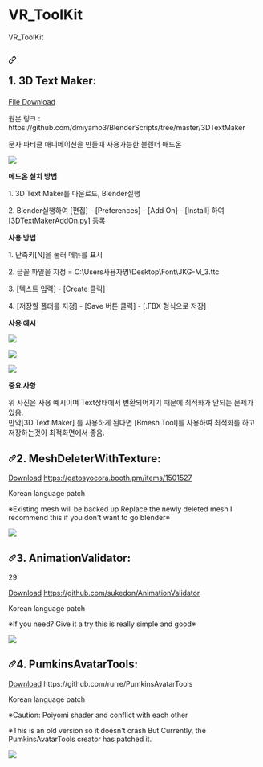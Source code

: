 # VR_ToolKit

<p>VR_ToolKit</p>

<h2><a id="user-content-screenshots" class="anchor" aria-hidden="true" href="#screenshots"><svg class="octicon octicon-link" viewBox="0 0 16 16" version="1.1" width="16" height="16" aria-hidden="true"><path fill-rule="evenodd" d="M7.775 3.275a.75.75 0 001.06 1.06l1.25-1.25a2 2 0 112.83 2.83l-2.5 2.5a2 2 0 01-2.83 0 .75.75 0 00-1.06 1.06 3.5 3.5 0 004.95 0l2.5-2.5a3.5 3.5 0 00-4.95-4.95l-1.25 1.25zm-4.69 9.64a2 2 0 010-2.83l2.5-2.5a2 2 0 012.83 0 .75.75 0 001.06-1.06 3.5 3.5 0 00-4.95 0l-2.5 2.5a3.5 3.5 0 004.95 4.95l1.25-1.25a.75.75 0 00-1.06-1.06l-1.25 1.25a2 2 0 01-2.83 0z"></path></svg>

</a>1. 3D Text Maker:</h2>

<a href="https://github.com/VRSodanen/VR_ToolKit_Sodanen/raw/main/3DTextMakerAddOn.zip">File Download</a>

<p>원본 링크 : https://github.com/dmiyamo3/BlenderScripts/tree/master/3DTextMaker</p>

<p>문자 파티클 애니메이션을 만들때 사용가능한 블렌더 애드온</p>
<a target="_blank" rel="noopener noreferrer" href="https://user-images.githubusercontent.com/20365210/112731146-e70a6e00-8f78-11eb-98d1-79d0c4c2ee6b.png"><img src="https://user-images.githubusercontent.com/20365210/112731146-e70a6e00-8f78-11eb-98d1-79d0c4c2ee6b.png" style="max-width:50%;"></a>
</p>

<b>에드온 설치 방법</b>

<p>1. 3D Text Maker를 다운로드, Blender실행</p>
<p>2. Blender실행하여  [편집] - [Preferences] - [Add On] - [Install] 하여 [3DTextMakerAddOn.py] 등록</p>

<b>사용 방법</b>

<p>1. 단축키[N]을 눌러 메뉴를 표시</p>
<p>2. 글꼴 파일을 지정  = C:\Users사용자명\Desktop\Font\JKG-M_3.ttc</p>
<p>3. [텍스트 입력] - [Create 클릭]</p>
<p>4. [저장할 폴더를 지정] - [Save 버튼 클릭] - [.FBX 형식으로 저장]</p>

<b>사용 예시</b>

</p><a target="_blank" rel="noopener noreferrer" href="https://user-images.githubusercontent.com/20365210/112731147-e8d43180-8f78-11eb-9d84-c93a19731e62.png"><img src="https://user-images.githubusercontent.com/20365210/112731147-e8d43180-8f78-11eb-9d84-c93a19731e62.png" style="max-width:50%;"></a>
</p><a target="_blank" rel="noopener noreferrer" href="https://user-images.githubusercontent.com/20365210/112731149-e96cc800-8f78-11eb-8522-3eb6b15120a9.png"><img src="https://user-images.githubusercontent.com/20365210/112731149-e96cc800-8f78-11eb-8522-3eb6b15120a9.png" style="max-width:50%;"></a>
</p><a target="_blank" rel="noopener noreferrer" href="https://user-images.githubusercontent.com/20365210/112731150-ea055e80-8f78-11eb-86cd-82c700ef81e8.png"><img src="https://user-images.githubusercontent.com/20365210/112731150-ea055e80-8f78-11eb-86cd-82c700ef81e8.png" style="max-width:50%;"></a>

<b>중요 사항</b>
<p>위 사진은 사용 예시이며 Text상태에서 변환되어지기 때문에 최적화가 안되는 문제가 있음.<br>만약[3D Text Maker] 를 사용하게 된다면 [Bmesh Tool]를 사용하여 최적화를 하고 저장하는것이 최적화면에서 좋음.</p>

<h2><a id="user-content-screenshots" class="anchor" aria-hidden="true" href="#screenshots"><svg class="octicon octicon-link" viewBox="0 0 16 16" version="1.1" width="16" height="16" aria-hidden="true"><path fill-rule="evenodd" d="M7.775 3.275a.75.75 0 001.06 1.06l1.25-1.25a2 2 0 112.83 2.83l-2.5 2.5a2 2 0 01-2.83 0 .75.75 0 00-1.06 1.06 3.5 3.5 0 004.95 0l2.5-2.5a3.5 3.5 0 00-4.95-4.95l-1.25 1.25zm-4.69 9.64a2 2 0 010-2.83l2.5-2.5a2 2 0 012.83 0 .75.75 0 001.06-1.06 3.5 3.5 0 00-4.95 0l-2.5 2.5a3.5 3.5 0 004.95 4.95l1.25-1.25a.75.75 0 00-1.06-1.06l-1.25 1.25a2 2 0 01-2.83 0z"></path></svg></a>2. MeshDeleterWithTexture:</h2>

<a href="https://raw.githubusercontent.com/alqgm199/MIPEU-ASSET/main/MIPEU_ASSET/KR_MeshDeleterWithTexture.unitypackage">Download</a>
https://gatosyocora.booth.pm/items/1501527

<p>Korean language patch</p>
<p>※Existing mesh will be backed up
Replace the newly deleted mesh
I recommend this if you don't want to go blender※</p>

<a target="_blank" rel="noopener noreferrer" href="https://user-images.githubusercontent.com/78684522/107145696-b51c5880-6986-11eb-822f-cdf7270c7d24.png"><img src="https://user-images.githubusercontent.com/78684522/107145696-b51c5880-6986-11eb-822f-cdf7270c7d24.png" style="max-width:50%;"></a>
</p>


<h2><a id="user-content-screenshots" class="anchor" aria-hidden="true" href="#screenshots"><svg class="octicon octicon-link" viewBox="0 0 16 16" version="1.1" width="16" height="16" aria-hidden="true"><path fill-rule="evenodd" d="M7.775 3.275a.75.75 0 001.06 1.06l1.25-1.25a2 2 0 112.83 2.83l-2.5 2.5a2 2 0 01-2.83 0 .75.75 0 00-1.06 1.06 3.5 3.5 0 004.95 0l2.5-2.5a3.5 3.5 0 00-4.95-4.95l-1.25 1.25zm-4.69 9.64a2 2 0 010-2.83l2.5-2.5a2 2 0 012.83 0 .75.75 0 001.06-1.06 3.5 3.5 0 00-4.95 0l-2.5 2.5a3.5 3.5 0 004.95 4.95l1.25-1.25a.75.75 0 00-1.06-1.06l-1.25 1.25a2 2 0 01-2.83 0z"></path></svg></a>3. AnimationValidator:</h2>
29

<a href="https://raw.githubusercontent.com/alqgm199/MIPEU-ASSET/main/MIPEU_ASSET/Repositioning_animations_BETA_KR_MIPEU.unitypackage">Download</a>
https://github.com/sukedon/AnimationValidator

<p>Korean language patch</p>

<p>※If you need? Give it a try this is really simple and good※</p>
<a target="_blank" rel="noopener noreferrer" href="https://user-images.githubusercontent.com/78684522/107145697-b6e61c00-6986-11eb-94ef-2debacaecc13.gif"><img src="https://user-images.githubusercontent.com/78684522/107145697-b6e61c00-6986-11eb-94ef-2debacaecc13.gif" style="max-width:50%;"></a>
</p>

<h2><a id="user-content-screenshots" class="anchor" aria-hidden="true" href="#screenshots"><svg class="octicon octicon-link" viewBox="0 0 16 16" version="1.1" width="16" height="16" aria-hidden="true"><path fill-rule="evenodd" d="M7.775 3.275a.75.75 0 001.06 1.06l1.25-1.25a2 2 0 112.83 2.83l-2.5 2.5a2 2 0 01-2.83 0 .75.75 0 00-1.06 1.06 3.5 3.5 0 004.95 0l2.5-2.5a3.5 3.5 0 00-4.95-4.95l-1.25 1.25zm-4.69 9.64a2 2 0 010-2.83l2.5-2.5a2 2 0 012.83 0 .75.75 0 001.06-1.06 3.5 3.5 0 00-4.95 0l-2.5 2.5a3.5 3.5 0 004.95 4.95l1.25-1.25a.75.75 0 00-1.06-1.06l-1.25 1.25a2 2 0 01-2.83 0z"></path></svg></a>4. PumkinsAvatarTools:</h2>
<a href="https://raw.githubusercontent.com/alqgm199/MIPEU-ASSET/main/MIPEU_ASSET/PumkinsAvatarTools-master_MIPEU1994KR_VER.02.unitypackage">Download</a>
https://github.com/rurre/PumkinsAvatarTools

<p>Korean language patch<p>
<p>※Caution: Poiyomi shader and conflict with each other<p>
<p>※This is an old version so it doesn't crash But Currently, the PumkinsAvatarTools creator has patched it.</p>

<a target="_blank" rel="noopener noreferrer" href="https://user-images.githubusercontent.com/78684522/107145698-b6e61c00-6986-11eb-83cc-0186b38d75dc.PNG"><img src="https://user-images.githubusercontent.com/78684522/107145698-b6e61c00-6986-11eb-83cc-0186b38d75dc.PNG" style="max-width:50%;"></a>
</p>
